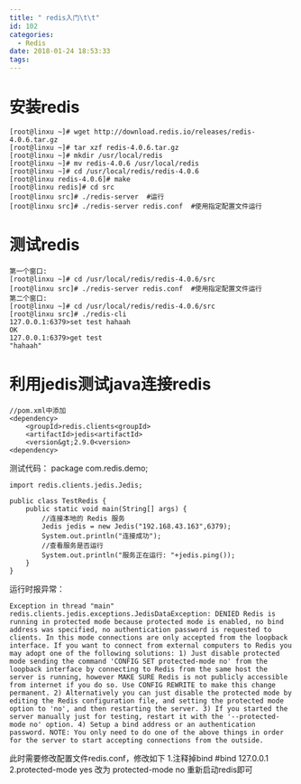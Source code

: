 ```yaml
---
title: " redis入门\t\t"
id: 102
categories:
  - Redis
date: 2018-01-24 18:53:33
tags:
---
```


# 安装redis #
	[root@linxu ~]# wget http://download.redis.io/releases/redis-4.0.6.tar.gz
	[root@linxu ~]# tar xzf redis-4.0.6.tar.gz 
	[root@linxu ~]# mkdir /usr/local/redis
	[root@linxu ~]# mv redis-4.0.6 /usr/local/redis
	[root@linxu ~]# cd /usr/local/redis/redis-4.0.6  
	[root@linxu redis-4.0.6]# make
	[root@linxu redis]# cd src
	[root@linxu src]# ./redis-server  #运行 
	[root@linxu src]# ./redis-server redis.conf  #使用指定配置文件运行
# 测试redis #
	第一个窗口:
	[root@linxu ~]# cd /usr/local/redis/redis-4.0.6/src
	[root@linxu src]# ./redis-server redis.conf  #使用指定配置文件运行
	第二个窗口:
	[root@linxu ~]# cd /usr/local/redis/redis-4.0.6/src
	[root@linxu src]# ./redis-cli
	127.0.0.1:6379>set test hahaah  
	OK
	127.0.0.1:6379>get test
	"hahaah"

# 利用jedis测试java连接redis #
	//pom.xml中添加
	<dependency>
    	<groupId>redis.clients<groupId>
    	<artifactId>jedis<artifactId>
    	<version&gt;2.9.0<version>
	<dependency>
测试代码：
	package com.redis.demo;

	import redis.clients.jedis.Jedis;

	public class TestRedis {
    	public static void main(String[] args) {
        	//连接本地的 Redis 服务
        	Jedis jedis = new Jedis("192.168.43.163",6379);
        	System.out.println("连接成功");
        	//查看服务是否运行
        	System.out.println("服务正在运行: "+jedis.ping());
    	}
	}
运行时报异常：  

	Exception in thread "main" redis.clients.jedis.exceptions.JedisDataException: DENIED Redis is running in protected mode because protected mode is enabled, no bind address was specified, no authentication password is requested to clients. In this mode connections are only accepted from the loopback interface. If you want to connect from external computers to Redis you may adopt one of the following solutions: 1) Just disable protected mode sending the command 'CONFIG SET protected-mode no' from the loopback interface by connecting to Redis from the same host the server is running, however MAKE SURE Redis is not publicly accessible from internet if you do so. Use CONFIG REWRITE to make this change permanent. 2) Alternatively you can just disable the protected mode by editing the Redis configuration file, and setting the protected mode option to 'no', and then restarting the server. 3) If you started the server manually just for testing, restart it with the '--protected-mode no' option. 4) Setup a bind address or an authentication password. NOTE: You only need to do one of the above things in order for the server to start accepting connections from the outside.
此时需要修改配置文件redis.conf，修改如下
	1.注释掉bind
	#bind 127.0.0.1
	2.protected-mode yes
	改为
	protected-mode no
	重新启动redis即可
